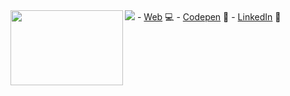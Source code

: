<img src="https://linkpicture.com/q/ALICIA-NUN%CC%83EZ.png" >

<img align="left" src="https://media1.tenor.com/images/d34fa062391dcf1ccce5c5c80420e60e/tenor.gif" width="180" height="120" />
- <a href="https://www.alicianunez.net">Web</a> 💻
- <a href="https://codepen.io/alicianunez"> Codepen</a> 🎨
- <a href="https://www.linkedin.com/in/alicianunezisaac/">LinkedIn</a> 💼

<!--
**alicianunex/alicianunex** is a ✨ _special_ ✨ repository because its `README.md` (this file) appears on your GitHub profile.
